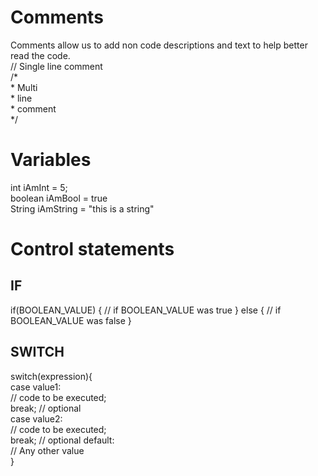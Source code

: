 # Comments
Comments allow us to add non code descriptions and text to help better read the code.  
// Single line comment  
/*  
 \* Multi  
 \* line  
 \* comment  
 \*/

# Variables
int iAmInt = 5;  
boolean iAmBool = true  
String iAmString = "this is a string"  

# Control statements

## IF
if(BOOLEAN_VALUE) {
    // if BOOLEAN_VALUE was true
} else {
    // if BOOLEAN_VALUE was false
}

## SWITCH
switch(expression){    
    case value1:    
        // code to be executed;    
        break;  // optional  
    case value2:    
        // code to be executed;    
        break;  // optional
    default:     
        // Any other value  
}   